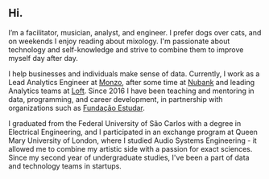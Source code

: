 ## Hi.

I’m a facilitator, musician, analyst, and engineer. I prefer dogs over cats, and on weekends I enjoy reading about mixology. I'm passionate about technology and self-knowledge and strive to combine them to improve myself day after day.

I help businesses and individuals make sense of data. Currently, I work as a Lead Analytics Engineer at [Monzo](https://monzo.com/), after some time at [Nubank](https://nubank.com.br) and leading Analytics teams at [Loft](https://loft.com.br). Since 2016 I have been teaching and mentoring in data, programming, and career development, in partnership with organizations such as [Fundação Estudar](https://estudar.org.br/).

I graduated from the Federal University of São Carlos with a degree in Electrical Engineering, and I participated in an exchange program at Queen Mary University of London, where I studied Audio Systems Engineering - it allowed me to combine my artistic side with a passion for exact sciences. Since my second year of undergraduate studies, I've been a part of data and technology teams in startups.
